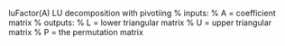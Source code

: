 luFactor(A)
LU decomposition with pivotiing
    % inputs:
    %	A = coefficient matrix
    % outputs:
    %	L = lower triangular matrix
    %	U = upper triangular matrix
    %   P = the permutation matrix
